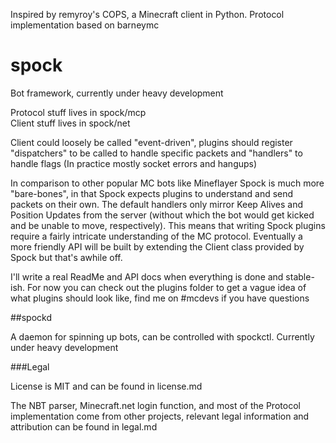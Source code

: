 Inspired by remyroy's COPS, a Minecraft client in Python. Protocol implementation based on barneymc

spock
=====

Bot framework, currently under heavy development

Protocol stuff lives in spock/mcp  
Client stuff lives in spock/net

Client could loosely be called "event-driven", plugins should register "dispatchers" to be called to handle specific packets and "handlers" to handle flags (In practice mostly socket errors and hangups)

In comparison to other popular MC bots like Mineflayer Spock is much more "bare-bones", in that Spock expects plugins to understand and send packets on their own. The default handlers only mirror Keep Alives and Position Updates from the server (without which the bot would get kicked and be unable to move, respectively). This means that writing Spock plugins require a fairly intricate understanding of the MC protocol. Eventually a more friendly API will be built by extending the Client class provided by Spock but that's awhile off.

I'll write a real ReadMe and API docs when everything is done and stable-ish.
For now you can check out the plugins folder to get a vague idea of what plugins should look like, find me on #mcdevs if you have questions

##spockd

A daemon for spinning up bots, can be controlled with spockctl. Currently under heavy development

###Legal

License is MIT and can be found in license.md

The NBT parser, Minecraft.net login function, and most of the Protocol implementation come from other projects, 
relevant legal information and attribution can be found in legal.md

